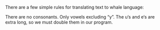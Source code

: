 There are a few simple rules for translating text to whale language:

There are no consonants. Only vowels excluding “y”.
The u‘s and e‘s are extra long, so we must double them in our program.
